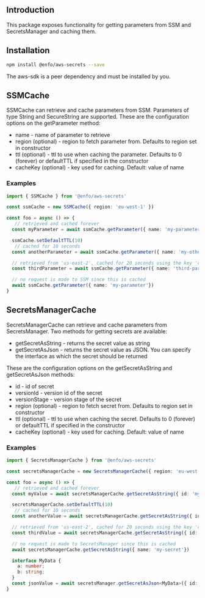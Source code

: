 ## Introduction

This package exposes functionality for getting parameters from SSM and SecretsManager and caching them.

## Installation

```bash
npm install @enfo/aws-secrets --save
```

The aws-sdk is a peer dependency and must be installed by you.


## SSMCache

SSMCache can retrieve and cache parameters from SSM. Parameters of type String and SecureString are supported. These are the configuration options on the getParameter method:

* name - name of parameter to retrieve
* region (optional) - region to fetch parameter from. Defaults to region set in constructor
* ttl (optional) - ttl to use when caching the parameter. Defaults to 0 (forever) or defaultTTL if specified in the constructor
* cacheKey (optional) - key used for caching. Default: value of name

### Examples

```typescript
import { SSMCache } from '@enfo/aws-secrets'

const ssmCache = new SSMCache({ region: 'eu-west-1' })

const foo = async () => {
   // retrieved and cached forever
  const myParameter = await ssmCache.getParameter({ name: 'my-parameter' })

  ssmCache.setDefaultTTL(10)
   // cached for 10 seconds
  const anotherParameter = await ssmCache.getParameter({ name: 'my-other-parameter' })

  // retrieved from 'us-east-2', cached for 20 seconds using the key 'coolKey'
  const thirdParameter = await ssmCache.getParameter({ name: 'third-parameter', ttl: 1200, region: 'us-east-2', cacheKey: 'coolKey'})

  // no request is made to SSM since this is cached
  await ssmCache.getParameter({ name: 'my-parameter'})
}
```

## SecretsManagerCache

SecretsManagerCache can retrieve and cache parameters from SecretsManager. Two methods for getting secrets are available:

* getSecretAsString - returns the secret value as string
* getSecretAsJson - returns the secret value as JSON. You can specify the interface as which the secret should be returned

These are the configuration options on the getSecretAsString and getSecretAsJson methods:

* id - id of secret
* versionId - version id of the secret
* versionStage - version stage of the secret
* region (optional) - region to fetch secret from. Defaults to region set in constructor
* ttl (optional) - ttl to use when caching the secret. Defaults to 0 (forever) or defaultTTL if specified in the constructor
* cacheKey (optional) - key used for caching. Default: value of name

### Examples

```typescript
import { SecretsManagerCache } from '@enfo/aws-secrets'

const secretsManagerCache = new SecretsManagerCache({ region: 'eu-west-1' })

const foo = async () => {
   // retrieved and cached forever
  const myValue = await secretsManagerCache.getSecretAsString({ id: 'my-secret' })

  secretsManagerCache.setDefaultTTL(10)
   // cached for 10 seconds
  const anotherValue = await secretsManagerCache.getSecretAsString({ id: 'my-other-secret' })

  // retrieved from 'us-east-2', cached for 20 seconds using the key 'coolKey'
  const thirdValue = await secretsManagerCache.getSecretAsString({ id: 'third-secret', ttl: 1200, region: 'us-east-2', cacheKey: 'coolKey'})

  // no request is made to SecretsManager since this is cached
  await secretsManagerCache.getSecretAsString({ name: 'my-secret'})

  interface MyData {
    a: number;
    b: string;
  }
  const jsonValue = await secretsManager.getSecretAsJson<MyData>({ id: 'fourth-secret' })
}
```
